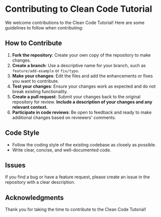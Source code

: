 # Contributing to Clean Code Tutorial

We welcome contributions to the Clean Code Tutorial! Here are some guidelines to follow when contributing:

## How to Contribute
1. **Fork the repository**: Create your own copy of the repository to make changes.
2. **Create a branch**: Use a descriptive name for your branch, such as `feature/add-example` or `fix/typo`.
3. **Make your changes**: Edit the files and add the enhancements or fixes you want to contribute.
4. **Test your changes**: Ensure your changes work as expected and do not break existing functionality.
5. **Create a pull request**: Submit your changes back to the original repository for review. **Include a description of your changes and any relevant context.**
6. **Participate in code reviews**: Be open to feedback and ready to make additional changes based on reviewers' comments.

## Code Style
- Follow the coding style of the existing codebase as closely as possible.
- Write clear, concise, and well-documented code.

## Issues
If you find a bug or have a feature request, please create an issue in the repository with a clear description.

## Acknowledgments
Thank you for taking the time to contribute to the Clean Code Tutorial!